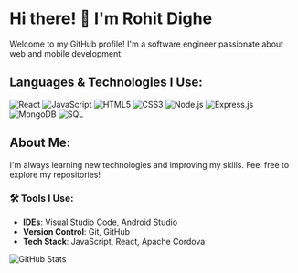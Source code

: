 # Hi there! 👋 I'm Rohit Dighe

Welcome to my GitHub profile! I'm a software engineer passionate about web and mobile development.

## Languages & Technologies I Use:
![React](https://img.shields.io/badge/-React-61dafb?style=for-the-badge&logo=react&logoColor=ffffff)
![JavaScript](https://img.shields.io/badge/-JavaScript-ffb81c?style=for-the-badge&logo=javascript&logoColor=ffffff)
![HTML5](https://img.shields.io/badge/-HTML5-e34f26?style=for-the-badge&logo=html5&logoColor=ffffff)
![CSS3](https://img.shields.io/badge/-CSS3-2965f1?style=for-the-badge&logo=css3&logoColor=ffffff)
![Node.js](https://img.shields.io/badge/-Node.js-339933?style=for-the-badge&logo=node.js&logoColor=ffffff)
![Express.js](https://img.shields.io/badge/-Express.js-000000?style=for-the-badge&logo=express&logoColor=ffffff)
![MongoDB](https://img.shields.io/badge/-MongoDB-47A248?style=for-the-badge&logo=mongodb&logoColor=ffffff)
![SQL](https://img.shields.io/badge/-SQL-00758F?style=for-the-badge&logo=postgresql&logoColor=ffffff)



## About Me:
I'm always learning new technologies and improving my skills. Feel free to explore my repositories!

### 🛠️ Tools I Use:
- **IDEs**: Visual Studio Code, Android Studio
- **Version Control**: Git, GitHub
- **Tech Stack**: JavaScript, React, Apache Cordova   

![GitHub Stats](https://github-readme-stats.vercel.app/api?username=RohitDighe&show_icons=true&count_private=true&hide_title=true&hide=prs,issues)  








